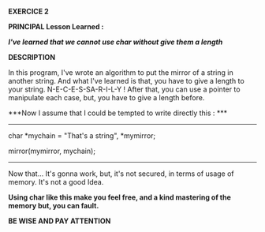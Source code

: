 **EXERCICE 2**

**PRINCIPAL Lesson Learned :**

***I've learned that we cannot use char without give them a length***

**DESCRIPTION**

In this program, I've wrote an algorithm to put the mirror of a string 
in another string. And what I've learned is that, you have to give a 
length to your string. N-E-C-E-S-SA-R-I-L-Y !
After that, you can use a pointer to manipulate each case, but, you have
to give a length before. 

***Now I assume that I could be tempted to write directly this : ***


***************************************************************

char *mychain = "That's a string", *mymirror;

mirror(mymirror, mychain);

***************************************************************

Now that... It's gonna work, but, it's not secured, in terms of usage of memory.
It's not a good Idea. 

**Using char like this make you feel free, and a kind mastering of the memory but, 
you can fault.**

**BE WISE AND PAY ATTENTION**
